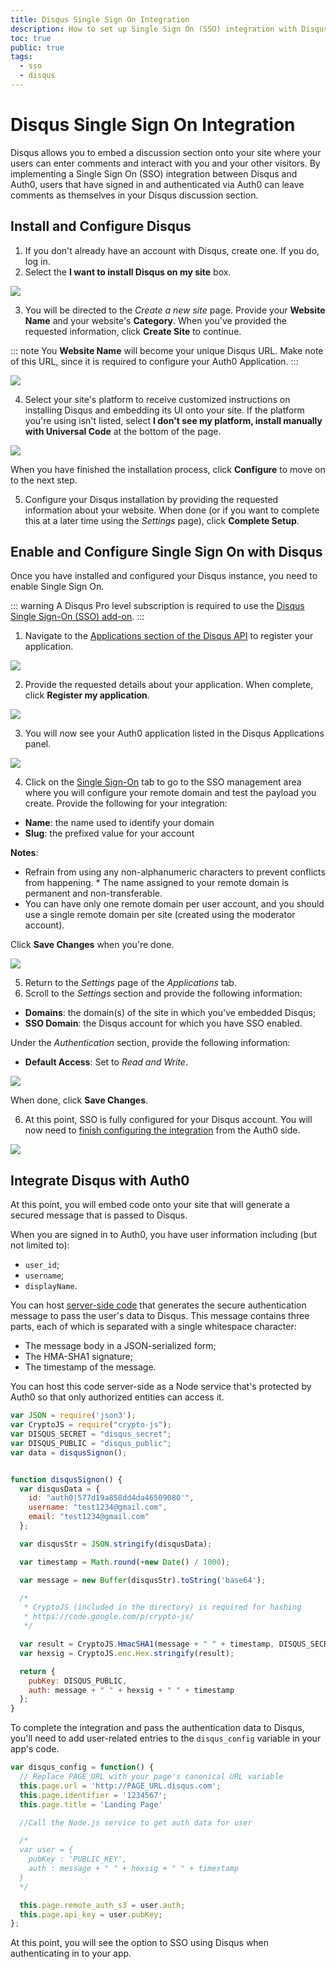 ```yaml
---
title: Disqus Single Sign On Integration
description: How to set up Single Sign On (SSO) integration with Disqus and Auth0.
toc: true
public: true
tags:
  - sso
  - disqus
---
```


# Disqus Single Sign On Integration

Disqus allows you to embed a discussion section onto your site where your users can enter comments and interact with you and your other visitors. By implementing a Single Sign On (SSO) integration between Disqus and Auth0, users that have signed in and authenticated via Auth0 can leave comments as themselves in your Disqus discussion section.

## Install and Configure Disqus

1. If you don't already have an account with Disqus, create one. If you do, log in.
2. Select the **I want to install Disqus on my site** box.

  ![](/media/articles/integrations/disqus/disqus-on-site.png)

3. You will be directed to the *Create a new site* page. Provide your **Website Name** and your website's **Category**. When you've provided the requested information, click **Create Site** to continue.

  ::: note
  You **Website Name** will become your unique Disqus URL. Make note of this URL, since it is required to configure your Auth0 Application.
  :::

  ![](/media/articles/integrations/disqus/create-new-site.png)

4. Select your site's platform to receive customized instructions on installing Disqus and embedding its UI onto your site. If the platform you're using isn't listed, select **I don't see my platform, install manually with Universal Code** at the bottom of the page.

  ![](/media/articles/integrations/disqus/platforms.png)

  When you have finished the installation process, click **Configure** to move on to the next step.

5. Configure your Disqus installation by providing the requested information about your website. When done (or if you want to complete this at a later time using the *Settings* page), click **Complete Setup**.

## Enable and Configure Single Sign On with Disqus

Once you have installed and configured your Disqus instance, you need to enable Single Sign On.

::: warning
A Disqus Pro level subscription is required to use the [Disqus Single Sign-On (SSO) add-on](https://help.disqus.com/customer/portal/articles/236206-integrating-single-sign-on).
:::

1. Navigate to the [Applications section of the Disqus API](https://disqus.com/api/applications/) to register your application.

  ![](/media/articles/integrations/disqus/register-api-app.png)

2. Provide the requested details about your application. When complete, click **Register my application**.

  ![](/media/articles/integrations/disqus/register.png)

3. You will now see your Auth0 application listed in the Disqus Applications panel.

  ![](/media/articles/integrations/disqus/register-api-app.png)

4. Click on the [Single Sign-On](https://disqus.com/api/sso/) tab to go to the SSO management area where you will configure your remote domain and test the payload you create. Provide the following for your integration:

  * **Name**: the name used to identify your domain
  * **Slug**: the prefixed value for your account

  **Notes**:

  * Refrain from using any non-alphanumeric characters to prevent conflicts from happening. * The name assigned to your remote domain is permanent and non-transferable.
  * You can have only one remote domain per user account, and you should use a single remote domain per site (created using the moderator account).

  Click **Save Changes** when you're done.

  ![](/media/articles/integrations/disqus/sso-config.png)

5. Return to the *Settings* page of the *Applications* tab.
6. Scroll to the *Settings* section and provide the following information:

  * **Domains**: the domain(s) of the site in which you've embedded Disqus;
  * **SSO Domain**: the Disqus account for which you have SSO enabled.

  Under the *Authentication* section, provide the following information:

  * **Default Access**: Set to *Read and Write*.

  ![](/media/articles/integrations/disqus/disqus-app-settings.png)

  When done, click **Save Changes**.

6. At this point, SSO is fully configured for your Disqus account. You will now need to [finish configuring the integration](https://help.disqus.com/customer/portal/articles/236206-single-sign-on) from the Auth0 side.

  ![](/media/articles/integrations/disqus/sso-config.png)

## Integrate Disqus with Auth0

At this point, you will embed code onto your site that will generate a secured message that is passed to Disqus.

When you are signed in to Auth0, you have user information including (but not limited to):

* `user_id`;
* `username`;
* `displayName`.

You can host [server-side code](https://github.com/disqus/DISQUS-API-Recipes/tree/master/sso) that generates the secure authentication message to pass the user's data to Disqus. This message contains three parts, each of which is separated with a single whitespace character:

* The message body in a JSON-serialized form;
* The HMA-SHA1 signature;
* The timestamp of the message.

You can host this code server-side as a Node service that's protected by Auth0 so that only authorized entities can access it.

```js
var JSON = require('json3');
var CryptoJS = require("crypto-js");
var DISQUS_SECRET = "disqus_secret";
var DISQUS_PUBLIC = "disqus_public";
var data = disqusSignon();


function disqusSignon() {
  var disqusData = {
    id: "auth0|577d19a858dd4da46509080'",
    username: "test1234@gmail.com",
    email: "test1234@gmail.com"
  };

  var disqusStr = JSON.stringify(disqusData);

  var timestamp = Math.round(+new Date() / 1000);

  var message = new Buffer(disqusStr).toString('base64');

  /*
   * CryptoJS (included in the directory) is required for hashing
   * https://code.google.com/p/crypto-js/
   */

  var result = CryptoJS.HmacSHA1(message + " " + timestamp, DISQUS_SECRET);
  var hexsig = CryptoJS.enc.Hex.stringify(result);

  return {
    pubKey: DISQUS_PUBLIC,
    auth: message + " " + hexsig + " " + timestamp
  };
}
```

To complete the integration and pass the authentication data to Disqus, you'll need to add user-related entries to the `disqus_config` variable in your app's code.

```js
var disqus_config = function() {
  // Replace PAGE_URL with your page's canonical URL variable
  this.page.url = 'http://PAGE_URL.disqus.com';
  this.page.identifier = '1234567';
  this.page.title = 'Landing Page'

  //Call the Node.js service to get auth data for user

  /*
  var user = {
    pubKey : 'PUBLIC_KEY',
    auth : message + " " + hexsig + " " + timestamp
  }
  */

  this.page.remote_auth_s3 = user.auth;
  this.page.api_key = user.pubKey;
};
```

At this point, you will see the option to SSO using Disqus when authenticating in to your app.
